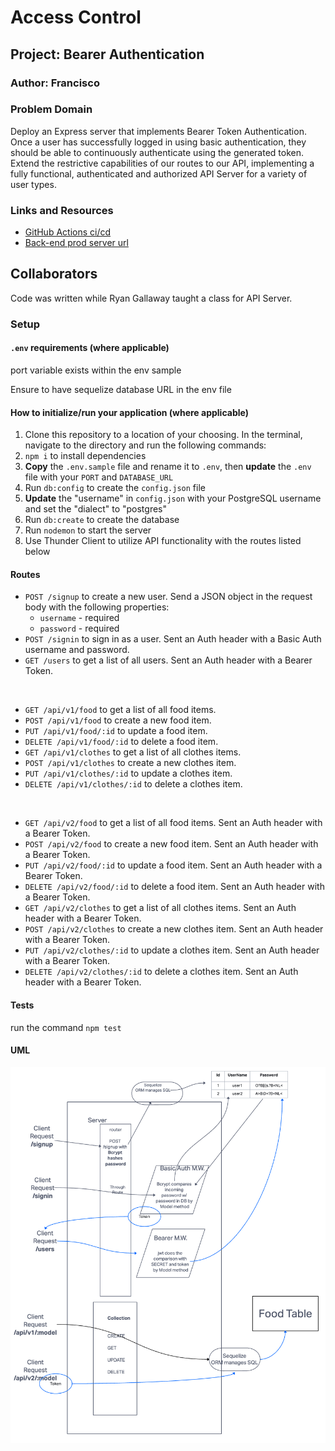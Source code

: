 # Access Control

## Project: Bearer Authentication

### Author: Francisco

### Problem Domain

Deploy an Express server that implements Bearer Token Authentication. Once a user has successfully logged in using basic authentication, they should be able to continuously authenticate using the generated token. Extend the restrictive capabilities of our routes to our API, implementing a fully functional, authenticated and authorized API Server for a variety of user types.

### Links and Resources

- [GitHub Actions ci/cd](https://github.com/c0d3cisco/auth-api/actions)
- [Back-end prod server url](https://access-control.onrender.com/)

## Collaborators

Code was written while Ryan Gallaway taught a class for API Server.

### Setup

#### `.env` requirements (where applicable)

port variable exists within the env sample

Ensure to have sequelize database URL in the env file

#### How to initialize/run your application (where applicable)

1. Clone this repository to a location of your choosing. In the terminal, navigate to the directory and run the following commands:
2. `npm i` to install dependencies
3. **Copy** the `.env.sample` file and rename it to `.env`, then **update** the `.env` file with your `PORT` and `DATABASE_URL`
4. Run `db:config` to create the `config.json` file
5. **Update** the "username" in `config.json` with your PostgreSQL username and set the "dialect" to "postgres"
6. Run `db:create` to create the database
7. Run `nodemon` to start the server
8. Use Thunder Client to utilize API functionality with the routes listed below

#### Routes

- `POST /signup` to create a new user. Send a JSON object in the request body with the following properties:
  - `username` - required
  - `password` - required
- `POST /signin` to sign in as a user. Sent an Auth header with a Basic Auth username and password.
- `GET /users` to get a list of all users. Sent an Auth header with a Bearer Token.

</br>

- `GET /api/v1/food` to get a list of all food items.
- `POST /api/v1/food` to create a new food item.
- `PUT /api/v1/food/:id` to update a food item.
- `DELETE /api/v1/food/:id` to delete a food item.
- `GET /api/v1/clothes` to get a list of all clothes items.
- `POST /api/v1/clothes` to create a new clothes item.
- `PUT /api/v1/clothes/:id` to update a clothes item.
- `DELETE /api/v1/clothes/:id` to delete a clothes item.

</br>

- `GET /api/v2/food` to get a list of all food items. Sent an Auth header with a Bearer Token.
- `POST /api/v2/food` to create a new food item. Sent an Auth header with a Bearer Token.
- `PUT /api/v2/food/:id` to update a food item. Sent an Auth header with a Bearer Token.
- `DELETE /api/v2/food/:id` to delete a food item. Sent an Auth header with a Bearer Token.
- `GET /api/v2/clothes` to get a list of all clothes items. Sent an Auth header with a Bearer Token.
- `POST /api/v2/clothes` to create a new clothes item. Sent an Auth header with a Bearer Token.
- `PUT /api/v2/clothes/:id` to update a clothes item. Sent an Auth header with a Bearer Token.
- `DELETE /api/v2/clothes/:id` to delete a clothes item. Sent an Auth header with a Bearer Token.

#### Tests

run the command `npm test`

#### UML

![UML image](./assets/lab08ULM.png)
